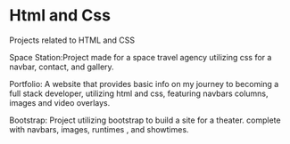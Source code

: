 # Html and Css
 
 
 Projects related to HTML and CSS
 
Space Station:Project made for a space travel agency utilizing css for a navbar, contact, and gallery.

Portfolio: 
A website that provides basic info on my journey to becoming a full stack developer, utilizing html and css, featuring navbars columns, images and video overlays.

Bootstrap: 
Project utilizing bootstrap to build a site for a theater. complete with navbars, images, runtimes , and showtimes.
